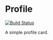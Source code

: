 # Profile

[![Build Status](https://travis-ci.org/lawvs/profile.svg?branch=master)](https://travis-ci.org/lawvs/profile)

A simple profile card.
